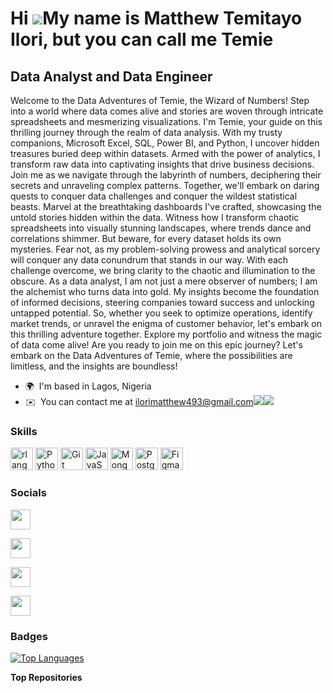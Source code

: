 Hi ![](https://user-images.githubusercontent.com/18350557/176309783-0785949b-9127-417c-8b55-ab5a4333674e.gif)My name is Matthew Temitayo Ilori, but you can call me Temie
=========================================================================================================================================================================

Data Analyst and Data Engineer
------------------------------

Welcome to the Data Adventures of Temie, the Wizard of Numbers! Step into a world where data comes alive and stories are woven through intricate spreadsheets and mesmerizing visualizations. I'm Temie, your guide on this thrilling journey through the realm of data analysis. With my trusty companions, Microsoft Excel, SQL, Power BI, and Python, I uncover hidden treasures buried deep within datasets. Armed with the power of analytics, I transform raw data into captivating insights that drive business decisions. Join me as we navigate through the labyrinth of numbers, deciphering their secrets and unraveling complex patterns. Together, we'll embark on daring quests to conquer data challenges and conquer the wildest statistical beasts. Marvel at the breathtaking dashboards I've crafted, showcasing the untold stories hidden within the data. Witness how I transform chaotic spreadsheets into visually stunning landscapes, where trends dance and correlations shimmer. But beware, for every dataset holds its own mysteries. Fear not, as my problem-solving prowess and analytical sorcery will conquer any data conundrum that stands in our way. With each challenge overcome, we bring clarity to the chaotic and illumination to the obscure. As a data analyst, I am not just a mere observer of numbers; I am the alchemist who turns data into gold. My insights become the foundation of informed decisions, steering companies toward success and unlocking untapped potential. So, whether you seek to optimize operations, identify market trends, or unravel the enigma of customer behavior, let's embark on this thrilling adventure together. Explore my portfolio and witness the magic of data come alive! Are you ready to join me on this epic journey? Let's embark on the Data Adventures of Temie, where the possibilities are limitless, and the insights are boundless!

*   🌍  I'm based in Lagos, Nigeria
*   ✉️  You can contact me at [ilorimatthew493@gmail.com](mailto:ilorimatthew493@gmail.com)<a href="https://www.github.com/Matthewtemie" target="_blank" rel="noreferrer"><img
                  src="https://img.shields.io/github/followers/Matthewtemie?logo=github&style=for-the-badge&color=0891b2&labelColor=1c1917" /></a><a href="https://www.twitter.com/DataTemi" target="_blank" rel="noreferrer"><img
                  src="https://img.shields.io/twitter/follow/DataTemi?logo=twitter&style=for-the-badge&color=0891b2&labelColor=1c1917"
                /></a>
  ### Skills 
<p align="left">
<a href="https://www.r-project.org/" target="_blank" rel="noreferrer"><img src="https://raw.githubusercontent.com/danielcranney/readme-generator/main/public/icons/skills/rlang-colored.svg" width="36" height="36" alt="rlang" /></a>
<a href="https://www.python.org/" target="_blank" rel="noreferrer"><img src="https://raw.githubusercontent.com/danielcranney/readme-generator/main/public/icons/skills/python-colored.svg" width="36" height="36" alt="Python" /></a>
<a href="https://git-scm.com/" target="_blank" rel="noreferrer"><img src="https://raw.githubusercontent.com/danielcranney/readme-generator/main/public/icons/skills/git-colored.svg" width="36" height="36" alt="Git" /></a>
<a href="https://developer.mozilla.org/en-US/docs/Web/JavaScript" target="_blank" rel="noreferrer"><img src="https://raw.githubusercontent.com/danielcranney/readme-generator/main/public/icons/skills/javascript-colored.svg" width="36" height="36" alt="JavaScript" /></a>
<a href="https://www.mongodb.com/" target="_blank" rel="noreferrer"><img src="https://raw.githubusercontent.com/danielcranney/readme-generator/main/public/icons/skills/mongodb-colored.svg" width="36" height="36" alt="MongoDB" /></a>
<a href="https://www.postgresql.org/" target="_blank" rel="noreferrer"><img src="https://raw.githubusercontent.com/danielcranney/readme-generator/main/public/icons/skills/postgresql-colored.svg" width="36" height="36" alt="PostgreSQL" /></a>
<a href="https://www.figma.com/" target="_blank" rel="noreferrer"><img src="https://raw.githubusercontent.com/danielcranney/readme-generator/main/public/icons/skills/figma-colored.svg" width="36" height="36" alt="Figma" /></a>
</p>

  ### Socials      
<p align="left">
                          
<a href="https://www.github.com/Matthewtemie" target="_blank" rel="noreferrer"><img src="https://raw.githubusercontent.com/danielcranney/readme-generator/main/public/icons/socials/github.svg" width="32" height="32" /></a>
                          
<a href="https://www.linkedin.com/in/matthewilori" target="_blank" rel="noreferrer"><img src="https://raw.githubusercontent.com/danielcranney/readme-generator/main/public/icons/socials/linkedin.svg" width="32" height="32" /></a>
                          
<a href="http://www.medium.com/@ilorimatthew493" target="_blank" rel="noreferrer"><img src="https://raw.githubusercontent.com/danielcranney/readme-generator/main/public/icons/socials/medium.svg" width="32" height="32" /></a>
                          
<a href="https://www.twitter.com/DataTemi" target="_blank" rel="noreferrer"><img src="https://raw.githubusercontent.com/danielcranney/readme-generator/main/public/icons/socials/twitter.svg" width="32" height="32" /></a></p>

 ### Badges

<a href="https://github.com/Matthewtemie" align="left"><img src="https://github-readme-stats.vercel.app/api/top-langs/?username=Matthewtemie&langs_count=10&title_color=0891b2&text_color=ffffff&icon_color=0891b2&bg_color=1c1917&hide_border=true&locale=en&custom_title=Top%20%Languages" alt="Top Languages" /></a>

<b>Top Repositories</b>

<div width="100%" align="center"></div><br /><br /><br /><br /><br /><br /><br />
